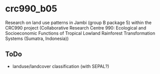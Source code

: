# crc990_b05
Research on land use patterns in Jambi (group B package 5) within the CRC990 project (Collaborative Research Centre 990: Ecological and Socioeconomic Functions of Tropical Lowland Rainforest Transformation Systems (Sumatra, Indonesia))

## ToDo
- landuse/landcover classification (with SEPAL?)
